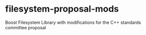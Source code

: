 filesystem-proposal-mods
========================

Boost Filesystem Library with modifications for the C++ standards committee proposal